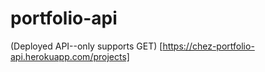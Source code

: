 # portfolio-api

(Deployed API--only supports GET) [https://chez-portfolio-api.herokuapp.com/projects]
